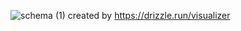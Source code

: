 ![schema (1)](https://github.com/user-attachments/assets/541fc669-cb44-4751-a36c-e935d8be4431)
created by https://drizzle.run/visualizer

